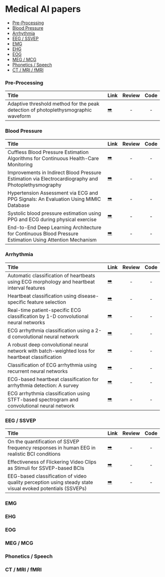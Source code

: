 # Medical AI papers

* [Pre-Processing](#pre-processing)
* [Blood Pressure](#blood-pressure)
* [Arrhythmia](#arrhythmia)
* [EEG / SSVEP](#eeg--ssvep)
* [EMG](#emg)
* [EHG](#ehg)
* [EOG](#eog)
* [MEG / MCG](#meg--mcg)
* [Phonetics / Speech](#phonetics--speech)
* [CT / MRI / fMRI](#ct--mri--fmri)

### Pre-Processing
|Title|Link|Review|Code|
|:---|---|:---:|:---:|
Adaptive threshold method for the peak detection of photoplethysmographic waveform|[:arrow_right:](https://www.sciencedirect.com/science/article/pii/S0010482509001826)|-|-|

### Blood Pressure
|Title|Link|Review|Code|
|:---|---|:---:|:---:|
|Cuffless Blood Pressure Estimation Algorithms for Continuous Health-Care Monitoring|[:arrow_right:](https://www.ncbi.nlm.nih.gov/pubmed/27323356) |-|-| 
|Improvements in Indirect Blood Pressure Estimation via Electrocardiography and Photoplethysmography|[:arrow_right:](<https://www.semanticscholar.org/paper/Improvements-in-Indirect-Blood-Pressure-Estimation-Stirn/2e1c8d5af3d64a790c878c4b28a3dd89f666ebe7>)|-|-|
|Hypertension Assessment via ECG and PPG Signals: An Evaluation Using MIMIC Database|[:arrow_right:](<https://www.ncbi.nlm.nih.gov/pmc/articles/PMC6163274/>)|-|-|
|Systolic blood pressure estimation using PPG and ECG during physical exercise|[:arrow_right:](https://www.ncbi.nlm.nih.gov/pubmed/27841157)|-|-|
|End-to-End Deep Learning Architecture for Continuous Blood Pressure Estimation Using Attention Mechanism|[:arrow_right:](https://www.mdpi.com/1424-8220/20/8/2338)|-|-|

### Arrhythmia
|Title|Link|Review|Code|
|:---|---|:---:|:---:|
|Automatic classification of heartbeats using ECG morphology and heartbeat interval features|[:arrow_right:](https://ieeexplore.ieee.org/document/1306572)|-|-|
|Heartbeat classification using disease-specific feature selection|[:arrow_right:](https://www.sciencedirect.com/science/article/abs/pii/S001048251300348X?via%3Dihub)|-|-|
|Real-time patient-specific ECG classification by 1-D convolutional neural networks|[:arrow_right:](https://ieeexplore.ieee.org/document/7202837)|-|-|
|ECG arrhythmia classification using a 2-d convolutional neural network|[:arrow_right:](https://arxiv.org/pdf/1804.06812.pdf)|-|-|
|A robust deep convolutional neural network with batch-weighted loss for heartbeat classification|[:arrow_right:](https://www.sciencedirect.com/science/article/abs/pii/S0957417418308054?via%3Dihub)|-|-|
|Classification of ECG arrhythmia using recurrent neural networks|[:arrow_right:](https://www.sciencedirect.com/science/article/pii/S1877050918307774?via%3Dihub)|-|-|
|ECG-based heartbeat classification for arrhythmia detection: A survey|[:arrow_right:](https://www.sciencedirect.com/science/article/pii/S0169260715003314?via%3Dihub)|-|-|
|ECG arrhythmia classification using STFT-based spectrogram and convolutional neural network|[:arrow_right:](https://ieeexplore.ieee.org/abstract/document/8759878)|-|-|




### EEG / SSVEP
|Title|Link|Review|Code|
|:---|---|:---:|:---:|
|On the quantification of SSVEP frequency responses in human EEG in realistic BCI conditions|[:arrow_right:](<https://journals.plos.org/plosone/article/file?id=10.1371/journal.pone.0077536&type=printable>)|-|-|
|Effectiveness of Flickering Video Clips as Stimuli for SSVEP-based BCIs|[:arrow_right:](https://ieeexplore.ieee.org/abstract/document/7373134)|-|-|
|EEG-based classification of video quality perception using steady state visual evoked potentials (SSVEPs)|[:arrow_right:](https://iopscience.iop.org/article/10.1088/1741-2560/12/2/026012/pdf)|-|-|

### EMG

### EHG

### EOG

### MEG / MCG

### Phonetics / Speech

### CT / MRI / fMRI
